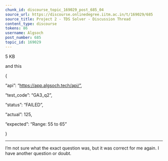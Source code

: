 ```yaml
---
chunk_id: discourse_topic_169029_post_685_04
source_url: https://discourse.onlinedegree.iitm.ac.in/t/169029/685
source_title: Project 2 - TDS Solver - Discussion Thread
content_type: discourse
tokens: 86
username: Algsoch
post_number: 685
topic_id: 169029
---
```


5 KB

and this

{

“api”: “https://app.algsoch.tech/api/”,

“test_code”: “GA3_q2”,

“status”: “FAILED”,

“actual”: 125,

“expected”: “Range: 55 to 65”

}

---

I’m not sure what the exact question was, but it was correct for me again. I have another question or doubt.
